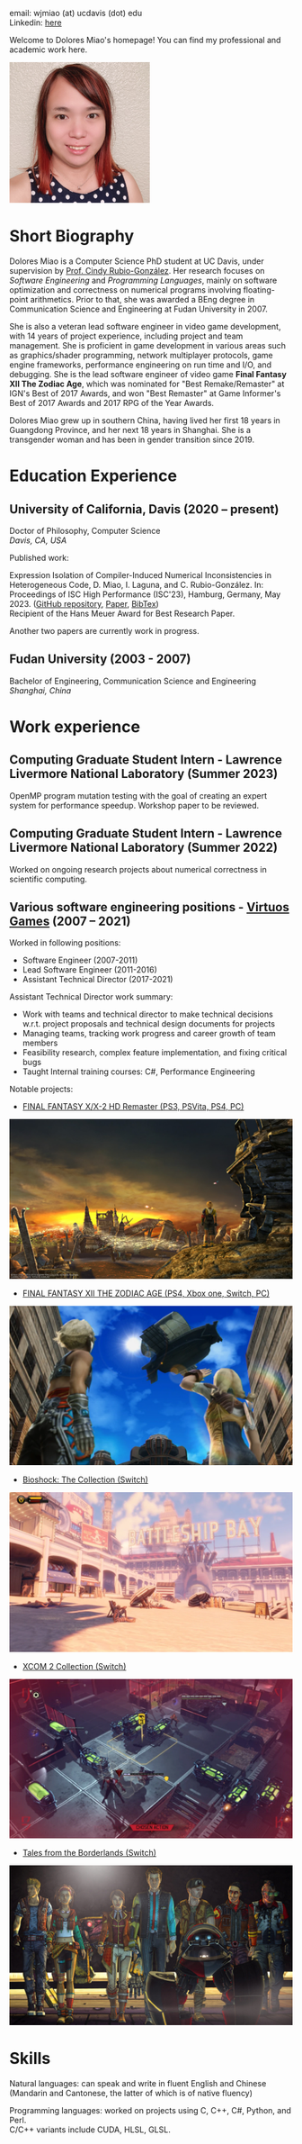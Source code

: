 email: wjmiao (at) ucdavis (dot) edu\
Linkedin: [here](https://www.linkedin.com/in/dolores-miao-82b4a061/)

Welcome to Dolores Miao's homepage! You can find my professional and academic work here.

<img src="photo.jpeg"  width="250" height="250" />

# Short Biography

Dolores Miao is a Computer Science PhD student at UC Davis, under supervision by [Prof. Cindy Rubio-González](https://web.cs.ucdavis.edu/~rubio/). Her research focuses on *Software Engineering* and *Programming Languages*, mainly on software optimization and correctness on numerical programs involving floating-point arithmetics. Prior to that, she was awarded a BEng degree in Communication Science and Engineering at Fudan University in 2007.

She is also a veteran lead software engineer in video game development, with 14 years of project experience, including project and team management. She is proficient in game development in various areas such as graphics/shader programming, network multiplayer protocols, game engine frameworks, performance engineering on run time and I/O, and debugging. She is the lead software engineer of video game **Final Fantasy XII The Zodiac Age**, which was nominated for "Best Remake/Remaster" at IGN's Best of 2017 Awards, and won "Best Remaster" at Game Informer's Best of 2017 Awards and 2017 RPG of the Year Awards.

Dolores Miao grew up in southern China, having lived her first 18 years in Guangdong Province, and her next 18 years in Shanghai. She is a transgender woman and has been in gender transition since 2019.

# Education Experience

## University of California, Davis (2020 – present)

Doctor of Philosophy, Computer Science\
_Davis, CA, USA_

Published work:

Expression Isolation of Compiler-Induced Numerical Inconsistencies in Heterogeneous Code, D. Miao, I. Laguna, and C. Rubio-González. In: Proceedings of ISC High Performance (ISC'23), Hamburg, Germany, May 2023. ([GitHub repository](https://github.com/LLNL/Ciel), [Paper](isc23.pdf), [BibTex](isc23.bib)) \
Recipient of the Hans Meuer Award for Best Research Paper.

Another two papers are currently work in progress.

## Fudan University (2003 - 2007)

Bachelor of Engineering, Communication Science and Engineering\
_Shanghai, China_

# Work experience

## Computing Graduate Student Intern - Lawrence Livermore National Laboratory (Summer 2023)

OpenMP program mutation testing with the goal of creating an expert system for performance speedup. Workshop paper to be reviewed.

## Computing Graduate Student Intern - Lawrence Livermore National Laboratory (Summer 2022)

Worked on ongoing research projects about numerical correctness in scientific computing.

## Various software engineering positions - [Virtuos Games](http://www.virtuosgames.com) (2007 – 2021)

Worked in following positions: 
* Software Engineer (2007-2011) 
* Lead Software Engineer (2011-2016) 
* Assistant Technical Director (2017-2021) 

Assistant Technical Director work summary:	
 
* Work with teams and technical director to make technical decisions w.r.t. project proposals and technical design documents for projects 
* Managing teams, tracking work progress and career growth of team members 
* Feasibility research, complex feature implementation, and fixing critical bugs 
* Taught Internal training courses: C#, Performance Engineering 

Notable projects: 
 
* [FINAL FANTASY X/X-2 HD Remaster (PS3, PSVita, PS4, PC)](https://finalfantasyxhd.square-enix-games.com/en-us/home/)

![Final Fantasy X](ffx.jpg)

* [FINAL FANTASY XII THE ZODIAC AGE (PS4, Xbox one, Switch, PC)](https://finalfantasyxhd.square-enix-games.com/en-us/home/)

![Final Fantasy XII](ffxii.webp)

* [Bioshock: The Collection (Switch)](https://2k.com/en-US/game/bioshock-the-collection/)

![Bioshock Infinite](bsi.webp)

* [XCOM 2 Collection (Switch)](https://store.2k.com/game/buy-xcom-2-collection)

![XCOM 2](xcom2.webp)

* [Tales from the Borderlands (Switch)](https://borderlands.2k.com/tales-from-the-borderlands/)

![Tales from the Borderlands](tob.jpg)

# Skills

Natural languages: can speak and write in fluent English and Chinese (Mandarin and Cantonese, the latter of which is of native fluency)

Programming languages: worked on projects using C, C++, C#, Python, and Perl.\
C/C++ variants include CUDA, HLSL, GLSL.

